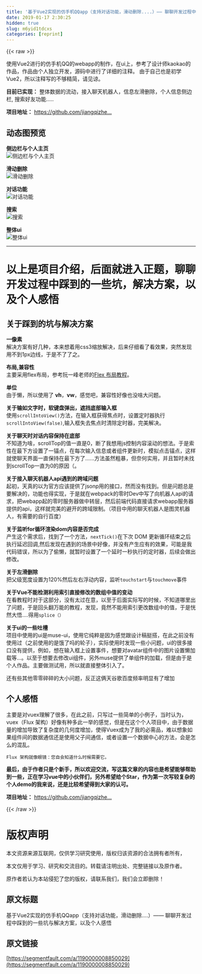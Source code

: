 ```yaml
---
title: '基于Vue2实现的仿手机QQapp（支持对话功能，滑动删除....）—— 聊聊开发过程中踩到的一些坑与解决方案，以及个人感悟' 
date: 2019-01-17 2:30:25
hidden: true
slug: m6yid1tdcxs
categories: [reprint]
---
```


{{< raw >}}

                    
<p>使用Vue2进行的仿手机QQ的webapp的制作，在ui上，参考了设计师kaokao的作品，作品由个人独立开发，源码中进行了详细的注释。 由于自己也是初学Vue2，所以注释写的不够精简，请见谅。</p>
<p><strong>目前已实现：</strong> 整体数据的流动，接入聊天机器人，信息左滑删除，个人信息侧边栏, 搜索好友功能.....</p>
<p><strong>项目地址：</strong> <a href="https://github.com/jiangqizheng/vue-MiniQQ" rel="nofollow noreferrer" target="_blank">https://github.com/jiangqizhe...</a></p>
<h2 id="articleHeader0">动态图预览</h2>
<p><strong>侧边栏与个人主页</strong><br><span class="img-wrap"><img data-src="/img/bVLh9z?w=375&amp;h=666" src="https://static.alili.tech/img/bVLh9z?w=375&amp;h=666" alt="侧边栏与个人主页" title="侧边栏与个人主页" style="cursor: pointer; display: inline;"></span></p>
<p><strong>滑动删除</strong><br><span class="img-wrap"><img data-src="/img/bVLh9J?w=375&amp;h=666" src="https://static.alili.tech/img/bVLh9J?w=375&amp;h=666" alt="滑动删除" title="滑动删除" style="cursor: pointer; display: inline;"></span></p>
<p><strong>对话功能</strong><br><span class="img-wrap"><img data-src="/img/bVLiab?w=375&amp;h=666" src="https://static.alili.tech/img/bVLiab?w=375&amp;h=666" alt="对话功能" title="对话功能" style="cursor: pointer;"></span></p>
<p><strong>搜索</strong><br><span class="img-wrap"><img data-src="/img/bVLiat?w=375&amp;h=666" src="https://static.alili.tech/img/bVLiat?w=375&amp;h=666" alt="搜索" title="搜索" style="cursor: pointer;"></span></p>
<p><strong>整体ui</strong><br><span class="img-wrap"><img data-src="/img/bVLiay?w=375&amp;h=666" src="https://static.alili.tech/img/bVLiay?w=375&amp;h=666" alt="整体ui" title="整体ui" style="cursor: pointer;"></span></p>
<hr>
<h1 id="articleHeader1">以上是项目介绍，后面就进入正题，聊聊开发过程中踩到的一些坑，解决方案，以及个人感悟</h1>
<h2 id="articleHeader2">关于踩到的坑与解决方案</h2>
<p><strong>一像素</strong><br>解决方案有好几种，本来想着用css3缩放解决，后来仔细看了看效果，突然发现用不到1px边线，于是不了了之。</p>
<p><strong>布局,兼容性</strong><br>主要采用flex布局，参考阮一峰老师的<a href="http://www.ruanyifeng.com/blog/2015/07/flex-grammar.html" rel="nofollow noreferrer" target="_blank">Flex 布局教程</a>。</p>
<p><strong>单位</strong><br>由于懒，所以使用了 <strong>vh</strong>，<strong>vw</strong>，感觉吧，兼容性好像也没啥大问题。</p>
<p><strong>关于输如文字时，软键盘弹出，遮挡底部输入框</strong><br>使用<code>scrollIntoView()</code>方法，在输入框获得焦点时，设置定时器执行<code>scrollIntoView(false)</code>,输入框失去焦点时清除定时器，完美解决。</p>
<p><strong>关于聊天时对话内容保持在底部</strong><br>不知道为啥，scrollTop的值一直是0，断了我想用js控制内容滚动的想法。于是索性在最下方设置了一锚点，在每次输入信息或者组件更新时，模拟点击锚点，这样就使聊天界面一直保持在最下方了......方法虽然粗暴，但奈何实用，并且暂时未找到scrollTop一直为0的原因（。</p>
<p><strong>关于接入聊天机器人api遇到的跨域问题</strong><br>起初，天真的以为官方应该提供了jsonp用的接口，然而没有找到。但是问题总是要解决的，功能也得实现，于是就在webpack的零时Dev中写了向机器人api的请求，把webapp起的零时服务器做中转层，然后前端代码直接请求webapp服务器提供的api，这样就完美的避开的跨域限制。（项目中用的聊天机器人是图灵机器人，有需要的自行百度）</p>
<p><strong>关于监听for循环渲染dom内容是否完成</strong><br>产生这个需求后，找到了一个方法，<code>nextTick()</code>在下次 DOM 更新循环结束之后执行延迟回调,然后发现在遇到的场景中好像，并没有产生应有的效果，可能是我代码错误，所以为了偷懒，就暂时设置了一个延时一秒执行的定时器，后续会做出修改。</p>
<p><strong>关于左滑删除</strong><br>把父级宽度设置为120%然后左右浮动内容，监听<code>touchstart</code>与<code>touchmove</code>事件</p>
<p><strong>关于Vue不能检测利用索引直接修改的数组中值的变动</strong><br>在看教程时对于这部分，没有太过在意，以至于后面实际写的时候，不知道哪里出了问题，于是回头翻万能的教程，发现，竟然不能用索引更改数组中的值，于是恍然大悟....得用<code>splice（）</code></p>
<p><strong>关于ui的一些吐槽</strong><br>项目中使用的ui是muse-ui，使用它纯粹是因为感觉跟设计稿挺搭，在此之前没有使用过（之前使用的是饿了吗的轮子），实际使用时发现一些小问题，ui的很多接口没有提供，例如，想在输入框上设置事件，想要对avatar组件中的图片设置懒加载等...。以至于想要去修改ui组件，另外muse提供了单组件的加载，但是由于是个人作品。主要做测试用，所以就直接整体引入了。</p>
<p>还有些其他零零碎碎的大小问题，反正这俩天谷歌百度频率明显有了增加</p>
<h2 id="articleHeader3">个人感悟</h2>
<p>主要是对vuex理解了很多，在此之前，只写过一些简单的小例子，当时认为，vuex（Flux 架构）好像有种多此一举的感觉，但是在这个个人项目中，由于数据量的增加导致了复杂度的几何度增加，使得Vuex成为了我的必需品，难以想象如果组件间的数据通信还是使用父子间通信，或者设置一个数据中心的方法，会是怎么的混乱。</p>
<p><code>Flux 架构就像眼镜：您自会知道什么时候需要它。</code></p>
<p><strong>最后，由于作者只是个新手，所以欢迎交流，写这篇文章的内容也是希望能够帮助到一些，正在学习vue中的小伙伴们，另外希望给个Star，作为第一次写较复杂的个人demo的我来说，还是比较希望得到大家的认可。</strong></p>
<p><strong>项目地址：</strong> <a href="https://github.com/jiangqizheng/vue-MiniQQ" rel="nofollow noreferrer" target="_blank"></a><a href="https://github.com/jiangqizheng/vue-MiniQQ" rel="nofollow noreferrer" target="_blank">https://github.com/jiangqizhe...</a></p>

                
{{< /raw >}}

# 版权声明
本文资源来源互联网，仅供学习研究使用，版权归该资源的合法拥有者所有，

本文仅用于学习、研究和交流目的。转载请注明出处、完整链接以及原作者。

原作者若认为本站侵犯了您的版权，请联系我们，我们会立即删除！

## 原文标题
基于Vue2实现的仿手机QQapp（支持对话功能，滑动删除....）—— 聊聊开发过程中踩到的一些坑与解决方案，以及个人感悟

## 原文链接
[https://segmentfault.com/a/1190000008850029](https://segmentfault.com/a/1190000008850029)

